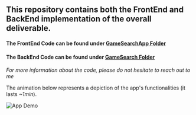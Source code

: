 ## This repository contains both the FrontEnd and BackEnd implementation of the overall deliverable.

#### The FrontEnd Code can be found under [GameSearchApp Folder](https://github.com/monnyy/GameSearchApp_FB/tree/master/GameSearchApp)

#### The BackEnd Code can be found under [GameSearch Folder](https://github.com/monnyy/GameSearchApp_FB/tree/master/GameSearch)

*_For more information about the code, please do not hesitate to reach out to me_*

The animation below represents a depiction of the app's functionalities (it lasts *_~1min_*).

![App Demo](https://github.com/monnyy/GameSearchApp_FB/blob/master/demo/output_mp_challenge.gif)


